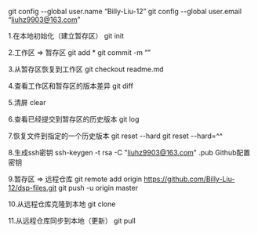 git config --global user.name “Billy-Liu-12”
git config --global user.email “liuhz9903@163.com”


1.在本地初始化（建立暂存区）
  git init   

2.工作区 => 暂存区
  git add * 
  git commit -m “”

3.从暂存区恢复到工作区
  git checkout readme.md

4.查看工作区和暂存区的版本差异
  git diff

5.清屏
  clear

6.查看已经提交到暂存区的历史版本
  git log

7.恢复文件到指定的一个历史版本
  git reset --hard
  git reset --hard=^^

8.生成ssh密钥
  ssh-keygen -t rsa -C "liuhz9903@163.com"
  .pub
  Github配置密钥

9.暂存区 => 远程仓库
  git remote add origin https://github.com/Billy-Liu-12/dsp-files.git
  git push -u origin master

10.从远程仓库克隆到本地
  git clone

11.从远程仓库同步到本地（更新）
  git pull   

